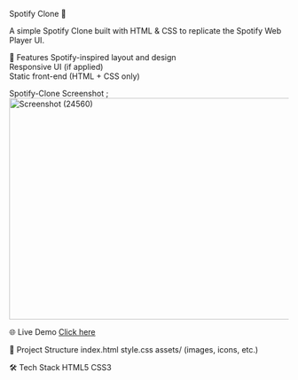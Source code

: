Spotify Clone 🎵

A simple Spotify Clone built with HTML & CSS to replicate the Spotify Web Player UI.

🚀 Features
Spotify-inspired layout and design  
Responsive UI (if applied)  
Static front-end (HTML + CSS only)  

Spotify-Clone Screenshot ;<img width="610" height="400" alt="Screenshot (24560)" src="https://github.com/user-attachments/assets/1b740e1e-c625-462c-9cf2-c63769b4568a" />


🌐 Live Demo
[Click here](https://sripadhrevally12.github.io/Spotify-Clone/)

📂 Project Structure
index.html
style.css
assets/ (images, icons, etc.)



🛠️ Tech Stack
 HTML5
 CSS3
